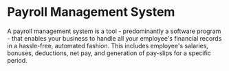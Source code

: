 # Payroll Management System
A payroll management system is a tool - predominantly a software program - that enables your business to handle all your employee's financial records in a hassle-free, automated fashion. This includes employee's salaries, bonuses, deductions, net pay, and generation of pay-slips for a specific period.

